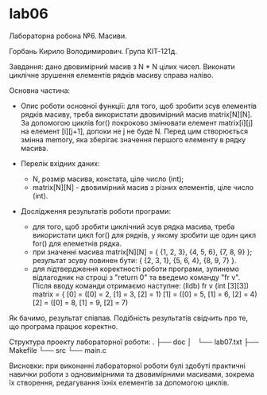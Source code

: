 # lab06
Лабораторна робона №6. Масиви.

Горбань Кирило Володимирович. Група КІТ-121д.

Завдання: дано двовимірний масив з N * N цілих чисел. Виконати циклічне зрушення
елементів рядків масиву справа наліво. 

Основна частина:
 - Опис роботи основної функції: для того, щоб зробити зсув елементів рядків
масиву, треба використати двовимірний масив matrix[N][N]. За допомогою 
циклів for() покроково змінювати елемент matrix[i][j] на елемент [i][j+1],
допоки не j не буде N. Перед цим створюється змінна memory, яка зберігає
значення першого елементу в рядку масива. 

 - Перелік вхідних даних:
   - N, розмір масива, констата, ціле число (int);
   - matrix[N][N] - двовимірний масив з різних елементів, ціле число (int). 

 - Дослідження результатів роботи програми:
   - для того, щоб зробити циклічний зсув рядка масива, треба використати цикл
for() для рядків, у якому зробити ще один цикл for() для елеметнів рядка. 
   - при значенні масива matrix[N][N] = 
{
	{1, 2, 3},
	{4, 5, 6},
	{7, 8, 9}
};
результат зсуву повинен бути:
{
	{2, 3, 1},
	{5, 6, 4},
	{8, 9, 7}
}.
   - для підтвердження коректності роботи програми, зупинемо відлагодник на 
строці з "return 0" та введемо команду "fr v". Після вводу команди отримаємо
наступне:
(lldb) fr v
(int [3][3]) matrix = {
  [0] = ([0] = 2, [1] = 3, [2] = 1)
  [1] = ([0] = 5, [1] = 6, [2] = 4)
  [2] = ([0] = 8, [1] = 9, [2] = 7)

Як бачимо, результат співпав. Подібність результатів свідчить про те, що
програма працює коректно. 

Структура проекту лабораторної роботи:
.
├── doc
│   └── lab07.txt
├── Makefile
└── src
    └── main.c

Висновки: при виконанні лабораторної роботи булі здобуті практичні навички
роботи з одновимірними та двовимірними масивами, зокрема їх створення,
редагування їхніх елементів за допомогою циклів.
